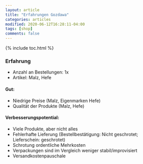 ```yaml
---
layout: article
title: "Erfahrungen Gozdawa"
categories: articles
modified: 2020-06-12T16:28:11-04:00
tags: [shop]
comments: false
---
```


{% include toc.html %}

### Erfahrung

* Anzahl an Bestellungen: 1x
* Artikel: Malz, Hefe

#### Gut:
* Niedrige Preise (Malz, Eigenmarken Hefe)
* Qualität der Produkte (Malz, Hefe)

#### Verbesserungspotential:
* Viele Produkte, aber nicht alles
* Fehlerhafte Lieferung (Bestellbestätigung: Nicht geschrotet; Lieferschein: geschrotet)
* Schrotung ordentliche Mehrkosten
* Verpackungen sind im Vergleich weniger stabil/improvisiert
* Versandkostenpauschale
